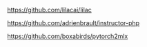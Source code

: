 https://github.com/lilacai/lilac  

https://github.com/adrienbrault/instructor-php  

https://github.com/boxabirds/pytorch2mlx

